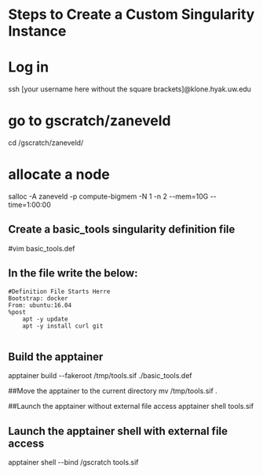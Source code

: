 # Steps to Create a Custom Singularity Instance


# Log in 

ssh [your username here without the square brackets]@klone.hyak.uw.edu

# go to gscratch/zaneveld
cd /gscratch/zaneveld/

# allocate a node
salloc -A zaneveld -p compute-bigmem -N 1 -n 2 --mem=10G --time=1:00:00

## Create a basic_tools singularity definition file
#vim basic_tools.def


## In the file write the below:
```
#Definition File Starts Herre
Bootstrap: docker
From: ubuntu:16.04
%post
    apt -y update
    apt -y install curl git
    
```
## Build the apptainer
apptainer build --fakeroot /tmp/tools.sif ./basic_tools.def

##Move the apptainer to the current directory
mv /tmp/tools.sif .

##Launch the apptainer without external file access
apptainer shell tools.sif

## Launch the apptainer shell with external file access
apptainer shell --bind /gscratch tools.sif
